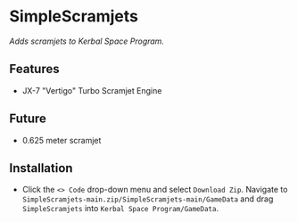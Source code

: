 # SimpleScramjets
_Adds scramjets to Kerbal Space Program._

## Features
* JX-7 "Vertigo" Turbo Scramjet Engine

## Future
* 0.625 meter scramjet

## Installation
* Click the `<> Code` drop-down menu and select `Download Zip`. Navigate to `SimpleScramjets-main.zip/SimpleScramjets-main/GameData` and drag `SimpleScramjets` into `Kerbal Space Program/GameData`.
